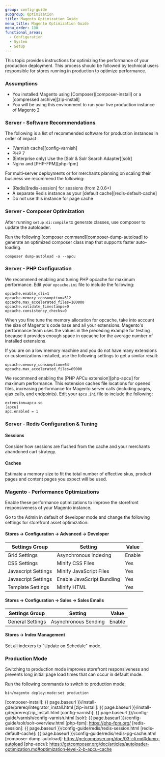 ```yaml
---
group: config-guide
subgroup: Optimization
title: Magento Optimization Guide
menu_title: Magento Optimization Guide
menu_order: 100
functional_areas:
  - Configuration
  - System
  - Setup
---
```


This topic provides instructions for optimizing the performance of your production deployment.
This process should be followed by technical users responsible for stores running in production to optimize performance.

### Assumptions

*	You installed Magento using [Composer][composer-install] or a [compressed archive][zip-install]
*	You will be using this environment to run your live production instance of Magento 2

### Server - Software Recommendations

The following is a list of recommended software for production instances in order of impact:

* [Varnish cache][config-varnish]
* PHP 7
* (Enterprise only) Use the [Solr & Solr Search Adapter][solr]
*	Nginx and [PHP-FPM][php-fpm]

For multi-server deployments or for merchants planning on scaling their business we recommend the following:

*	[Redis][redis-session] for sessions (from 2.0.6+)
*	A separate Redis instance as your [default cache][redis-default-cache]
  *	Do not use this instance for page cache

### Server - Composer Optimization

After running `setup:di:compile` to generate classes, use composer to update the autoloader.

Run the following [composer command][composer-dump-autoload] to generate an optimized composer class map that supports faster auto-loading.

	composer dump-autoload -o --apcu

### Server - PHP Configuration

We recommend enabling and tuning PHP opcache for maximum performance.
Edit your `opcache.ini` file to include the following:

	opcache.enable_cli=1
	opcache.memory_consumption=512
	opcache.max_accelerated_files=100000
	opcache.validate_timestamps=0
	opcache.consistency_checks=0

When you fine tune the memory allocation for opcache, take into account the size of Magento's code base and all your extensions.
Magento's performance team uses the values in the preceding example for testing because it provides enough space in opcache for the average number of installed extensions.  

If you are on a low memory machine and you do not have many extensions or customizations installed, use the following settings to get a similar result:

	opcache.memory_consumption=64
	opcache.max_accelerated_files=60000

We recommend enabling the [PHP APCu extension][php-apcu] for maximum performance. This extension caches file locations for opened files, increasing performance for Magento server calls (including pages, ajax calls, and endpoints).
Edit your `apcu.ini` file to include the following:

	extension=apcu.so
	[apcu]
	apc.enabled = 1

### Server - Redis Configuration & Tuning

#### Sessions

Consider how sessions are flushed from the cache and your merchants abandoned cart strategy.

#### Caches

Estimate a memory size to fit the total number of effective skus, product pages and content pages you expect will be used.

### Magento - Performance Optimizations

Enable these performance optimizations to improve the storefront responsiveness of your Magento instance.


Go to the Admin in default of developer mode and change the following settings for storefront asset optimization:

#### Stores -> Configuration -> Advanced -> Developer

| Settings Group      | Setting                    | Value  |
| ------------------- | -------------------------- | ------ |
| Grid Settings       | Asynchronous indexing      | Enable |
| CSS Settings        | Minify CSS Files           | Yes    |
| Javascript Settings | Minify JavaScript Files    | Yes    |
| Javascript Settings | Enable JavaScript Bundling | Yes    |
| Template Settings   | Minify HTML                | Yes    |

#### Stores -> Configuration -> Sales -> Sales Emails

| Settings Group   | Setting              | Value  |
| ---------------- | -------------------- | ------ |
| General Settings | Asynchronous Sending | Enable |

#### Stores -> Index Management

Set all indexers to "Update on Schedule" mode.

### Production Mode

Switching to production mode improves storefront responsiveness and prevents long initial page load times that can occur in default mode.

Run the following commands to switch to production mode:

~~~
bin/magento deploy:mode:set production
~~~

[composer-install]: {{ page.baseurl }}/install-gde/prereq/integrator_install.html
[zip-install]: {{ page.baseurl }}/install-gde/prereq/zip_install.html
[config-varnish]: {{ page.baseurl }}/config-guide/varnish/config-varnish.html
[solr]: {{ page.baseurl }}/config-guide/solr/solr-overview.html
[php-fpm]: https://php-fpm.org/
[redis-session]: {{ page.baseurl }}/config-guide/redis/redis-session.html
[redis-default-cache]: {{ page.baseurl }}/config-guide/redis/redis-pg-cache.html
[composer-dump-autoload]: https://getcomposer.org/doc/03-cli.md#dump-autoload
[php-apcu]: https://getcomposer.org/doc/articles/autoloader-optimization.md#optimization-level-2-b-apcu-cache
